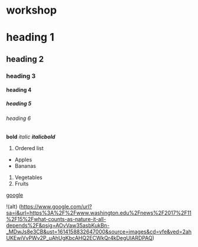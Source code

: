 # workshop
# heading 1

## heading 2

### heading 3
#### heading 4
##### heading 5
###### heading 6

**bold**
*italic*
***italicbold***

1. Ordered list

- Apples
- Bananas
1. Vegetables
2. Fruits

[google](https://www.google.com/)

!(alt) (https://www.google.com/url?sa=i&url=https%3A%2F%2Fwww.washington.edu%2Fnews%2F2017%2F11%2F15%2Fwhat-counts-as-nature-it-all-depends%2F&psig=AOvVaw35asbKukBn-_MDwJs8e3CB&ust=1614158832647000&source=images&cd=vfe&ved=2ahUKEwiVvPWv2P_uAhUgKbcAHQ2ECWkQr4kDegUIARDPAQ)
